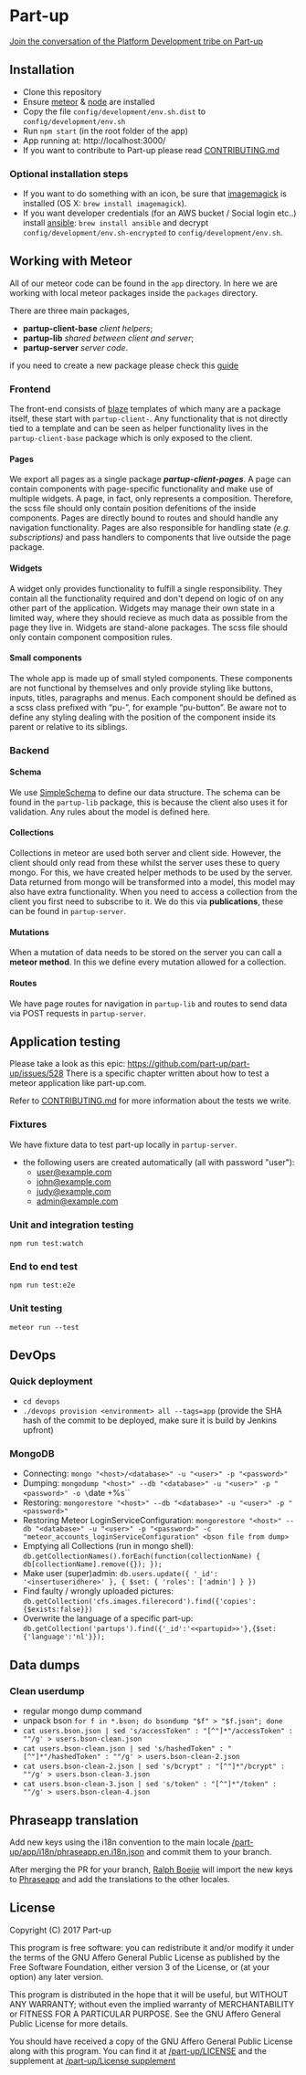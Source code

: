 Part-up
=================

[Join the conversation of the Platform Development tribe on Part-up](https://part-up.com/tribes/development/chat)

## Installation

- Clone this repository
- Ensure [meteor](https://www.meteor.com/install) & [node](https://nodejs.org/en/) are installed
- Copy the file `config/development/env.sh.dist` to `config/development/env.sh`
- Run `npm start` (in the root folder of the app)
- App running at: http://localhost:3000/
- If you want to contribute to Part-up please read [CONTRIBUTING.md](https://github.com/part-up/part-up/blob/master/CONTRIBUTING.md)

### Optional installation steps

- If you want to do something with an icon, be sure that [imagemagick](http://www.imagemagick.org/) is installed (OS X: `brew install imagemagick`).
- If you want developer credentials (for an AWS bucket / Social login etc..) install [ansible](https://valdhaus.co/writings/ansible-mac-osx/): `brew install ansible` and decrypt `config/development/env.sh-encrypted` to `config/development/env.sh`.

## Working with Meteor

All of our meteor code can be found in the `app` directory. In here we are working with local meteor packages inside the `packages` directory.

There are three main packages,

- **partup-client-base** *client helpers*;
- **partup-lib** *shared between client and server*;
- **partup-server** *server code*.

if you need to create a new package please check this [guide](https://themeteorchef.com/tutorials/writing-a-package)

### Frontend

The front-end consists of [blaze](http://blazejs.org/guide/introduction.html) templates of which many are a package itself, these start with `partup-client-`. Any functionality that is not directly tied to a template and can be seen as helper functionality lives in the `partup-client-base` package which is only exposed to the client.

<!-- #### Structure
We have four types of application parts: *layout*, *page*, *widget* and *small component*. The explanation below points out their uses. Grahpic: **app/packages/partup:client-pages/app** and for the modals **app/packages/partup:client-pages/modal**. -->

<!-- ### Layout
Layouts are the top-level templates. They can contain a header, current page placeholder and footer. The scss file should only contain header and footer positioning rules. The js file should keep track of the state of the template and handle navigation functionality. -->

#### Pages

We export all pages as a single package ***partup-client-pages***. A page can contain components with page-specific functionality and make use of multiple widgets. A page, in fact, only represents a composition. Therefore, the scss file should only contain position defenitions of the inside components. Pages are directly bound to routes and should handle any navigation functionality. Pages are also responsible for handling state *(e.g. subscriptions)* and pass handlers to components that live outside the page package.

#### Widgets

A widget only provides functionality to fulfill a single responsibility. They contain all the functionality required and don't depend on logic of on any other part of the application. Widgets may manage their own state in a limited way, where they should recieve as much data as possible from the page they live in. Widgets are stand-alone packages. The scss file should only contain component composition rules.

#### Small components

The whole app is made up of small styled components. These components are not functional by themselves and only provide styling like buttons, inputs, titles, paragraphs and menus. Each component should be defined as a scss class prefixed with “pu-”, for example “pu-button”. Be aware not to define any styling dealing with the position of the component inside its parent or relative to its siblings.

### Backend

#### Schema

We use [SimpleSchema](https://github.com/aldeed/meteor-simple-schema) to define our data structure. The schema can be found in the `partup-lib` package, this is because the client also uses it for validation. Any rules about the model is defined here.

#### Collections

Collections in meteor are used both server and client side. However, the client should only read from these whilst the server uses these to query mongo. For this, we have created helper methods to be used by the server. Data returned from mongo will be transformed into a model, this model may also have extra functionality. When you need to access a collection from the client you first need to subscribe to it. We do this via **publications**, these can be found in `partup-server`.

#### Mutations

When a mutation of data needs to be stored on the server you can call a **meteor method**. In this we define every mutation allowed for a collection.

#### Routes

We have page routes for navigation in `partup-lib` and routes to send data via POST requests in `partup-server`.

## Application testing

Please take a look as this epic: https://github.com/part-up/part-up/issues/528
There is a specific chapter written about how to test a meteor application like part-up.com.

Refer to [CONTRIBUTING.md](https://github.com/part-up/part-up/blob/master/CONTRIBUTING.md#testing) for more information about the tests we write.

### Fixtures

We have fixture data to test part-up locally in `partup-server`.

- the following users are created automatically (all with password "user"):
    - user@example.com
    - john@example.com
    - judy@example.com
    - admin@example.com

### Unit and integration testing
`npm run test:watch`

### End to end test
`npm run test:e2e`

### Unit testing
`meteor run --test`

## DevOps

### Quick deployment
- `cd devops`
- `./devops provision <environment> all --tags=app` (provide the SHA hash of the commit to be deployed, make sure it is build by Jenkins upfront)

### MongoDB

- Connecting: `mongo "<host>/<database>" -u "<user>" -p "<password>"`
- Dumping: `mongodump "<host>" --db "<database>" -u "<user>" -p "<password>" -o \`date +%s\``
- Restoring: `mongorestore "<host>" --db "<database>" -u "<user>" -p "<password>"`
- Restoring Meteor LoginServiceConfiguration: `mongorestore "<host>" --db "<database>" -u "<user>" -p "<password>" -c "meteor_accounts_loginServiceConfiguration" <bson file from dump>`
- Emptying all Collections (run in mongo shell): `db.getCollectionNames().forEach(function(collectionName) { db[collectionName].remove({}); });`
- Make user (super)admin: `db.users.update({ '_id': '<insertuseridhere>' }, { $set: { 'roles': ['admin'] } })`
- Find faulty / wrongly uploaded pictures: `db.getCollection('cfs.images.filerecord').find({'copies':{$exists:false}})`
- Overwrite the language of a specific part-up: `db.getCollection('partups').find({'_id':'<<partupid>>'},{$set: {'language':'nl'}});`

<!--
## Required server environment variables

```
NODE_ENV
MONGO_URL
ROOT_URL
AWS_ACCESS_KEY_ID
AWS_SECRET_ACCESS_KEY
AWS_BUCKET_REGION
AWS_BUCKET_NAME
FACEBOOK_APP_ID
FACEBOOK_APP_SECRET
LINKEDIN_API_KEY
LINKEDIN_SECRET_KEY
TZ = Europe/Amsterdam
MAIL_URL
NEW_RELIC_LICENSE_KEY
NEW_RELIC_APP_NAME
NEW_RELIC_NO_CONFIG_FILE = true
KADIRA_APP_ID
KADIRA_APP_SECRET
METEOR_SETTINGS = {"public":{"analyticsSettings":{"Google Analytics":{"trackingId":""}}}}
GOOGLE_API_KEY
``` 
-->

## Data dumps

### Clean userdump
- regular mongo dump command
- unpack bson `for f in *.bson; do bsondump "$f" > "$f.json"; done`
- `cat users.bson.json | sed 's/accessToken" : "[^"]*"/accessToken" : ""/g' > users.bson-clean.json`
- `cat users.bson-clean.json | sed 's/hashedToken" : "[^"]*"/hashedToken" : ""/g' > users.bson-clean-2.json`
- `cat users.bson-clean-2.json | sed 's/bcrypt" : "[^"]*"/bcrypt" : ""/g' > users.bson-clean-3.json`
- `cat users.bson-clean-3.json | sed 's/token" : "[^"]*"/token" : ""/g' > users.bson-clean-4.json`


## Phraseapp translation

Add new keys using the i18n convention to the main locale [/part-up/app/i18n/phraseapp.en.i18n.json](https://github.com/part-up/part-up/blob/master/app/i18n/phraseapp.en.i18n.json) and commit them to your branch.

After merging the PR for your branch, [Ralph Boeije](https://github.com/ralphboeije) will import the new keys to [Phraseapp](https://phraseapp.com/accounts/part-up-com/projects/part-up-webapp/locales) and add the translations to the other locales.

## License

Copyright (C) 2017 Part-up

This program is free software: you can redistribute it and/or modify
it under the terms of the GNU Affero General Public License as
published by the Free Software Foundation, either version 3 of the
License, or (at your option) any later version.

This program is distributed in the hope that it will be useful,
but WITHOUT ANY WARRANTY; without even the implied warranty of
MERCHANTABILITY or FITNESS FOR A PARTICULAR PURPOSE. See the
GNU Affero General Public License for more details.

You should have received a copy of the GNU Affero General Public License
along with this program. You can find it at [/part-up/LICENSE](https://github.com/part-up/part-up/blob/master/LICENSE)
and the supplement at [/part-up/License supplement](https://github.com/part-up/part-up/blob/master/License%20supplement)
